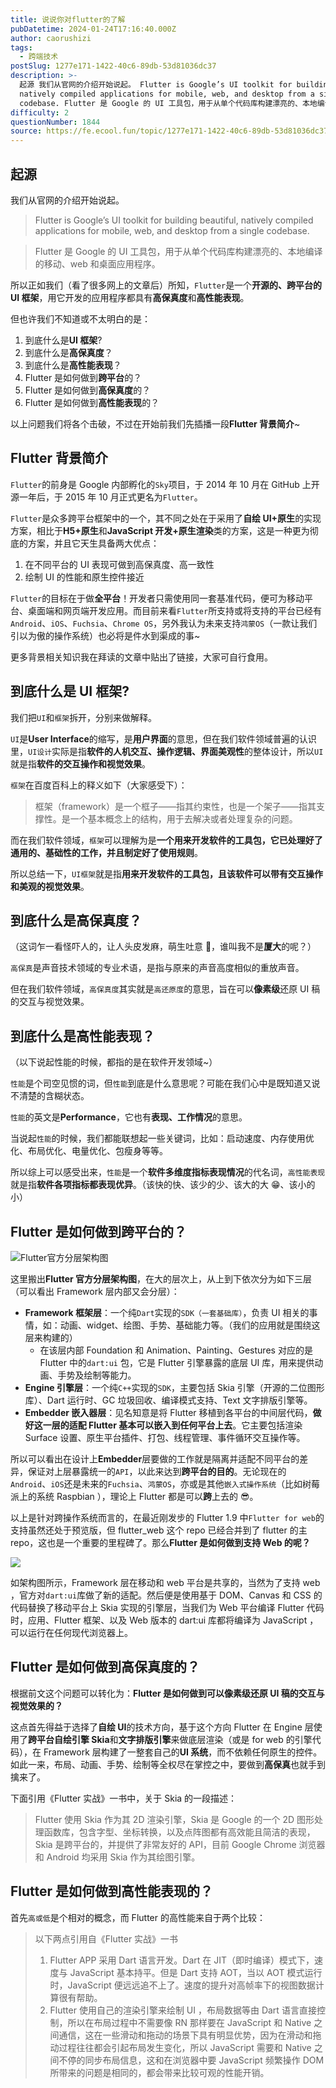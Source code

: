 ```yaml
---
title: 说说你对flutter的了解
pubDatetime: 2024-01-24T17:16:40.000Z
author: caorushizi
tags:
  - 跨端技术
postSlug: 1277e171-1422-40c6-89db-53d81036dc37
description: >-
  起源 我们从官网的介绍开始说起。 Flutter is Google’s UI toolkit for building beautiful,
  natively compiled applications for mobile, web, and desktop from a single
  codebase. Flutter 是 Google 的 UI 工具包，用于从单个代码库构建漂亮的、本地编译
difficulty: 2
questionNumber: 1844
source: https://fe.ecool.fun/topic/1277e171-1422-40c6-89db-53d81036dc37
---
```


## 起源

我们从官网的介绍开始说起。

> Flutter is Google’s UI toolkit for building beautiful, natively compiled applications for mobile, web, and desktop from a single codebase.

> Flutter 是 Google 的 UI 工具包，用于从单个代码库构建漂亮的、本地编译的移动、web 和桌面应用程序。

所以正如我们（看了很多网上的文章后）所知，`Flutter`是一个**开源的、跨平台的 UI 框架**，用它开发的应用程序都具有**高保真度**和**高性能表现**。

但也许我们不知道或不太明白的是：

1. 到底什么是**UI 框架**?
2. 到底什么是**高保真度**？
3. 到底什么是**高性能表现**？
4. Flutter 是如何做到**跨平台**的？
5. Flutter 是如何做到**高保真度**的？
6. Flutter 是如何做到**高性能表现**的？

以上问题我们将各个击破，不过在开始前我们先插播一段**Flutter 背景简介**\~

## Flutter 背景简介

`Flutter`的前身是 Google 内部孵化的`Sky`项目，于 2014 年 10 月在 GitHub 上开源一年后，于 2015 年 10 月正式更名为`Flutter`。

`Flutter`是众多跨平台框架中的一个，其不同之处在于采用了**自绘 UI+原生**的实现方案，相比于**H5+原生**和**JavaScript 开发+原生渲染**类的方案，这是一种更为彻底的方案，并且它天生具备两大优点：

1. 在不同平台的 UI 表现可做到高保真度、高一致性
2. 绘制 UI 的性能和原生控件接近

`Flutter`的目标在于做**全平台**！开发者只需使用同一套基准代码，便可为移动平台、桌面端和网页端开发应用。而目前来看`Flutter`所支持或将支持的平台已经有 `Android`、`iOS`、`Fuchsia`、`Chrome OS`，另外我认为未来支持`鸿蒙OS`（一款让我们引以为傲的操作系统）也必将是件水到渠成的事\~

更多背景相关知识我在拜读的文章中贴出了链接，大家可自行食用。

## 到底什么是 UI 框架?

我们把`UI`和`框架`拆开，分别来做解释。

`UI`是**User Interface**的缩写，是**用户界面**的意思，但在我们软件领域普遍的认识里，`UI设计`实际是指**软件的人机交互、操作逻辑、界面美观性**的整体设计，所以`UI`就是指**软件的交互操作和视觉效果**。

`框架`在百度百科上的释义如下（大家感受下）：

> 框架（framework）是一个框子——指其约束性，也是一个架子——指其支撑性。是一个基本概念上的结构，用于去解决或者处理复杂的问题。

而在我们软件领域，`框架`可以理解为是**一个用来开发软件的工具包，它已处理好了通用的、基础性的工作，并且制定好了使用规则**。

所以总结一下，`UI框架`就是指**用来开发软件的工具包，且该软件可以带有交互操作和美观的视觉效果**。

## 到底什么是高保真度？

（这词乍一看怪吓人的，让人头皮发麻，萌生吐意 🤮，谁叫我不是**厦大**的呢？）

`高保真`是声音技术领域的专业术语，是指与原来的声音高度相似的重放声音。

但在我们软件领域，`高保真度`其实就是`高还原度`的意思，旨在可以**像素级**还原 UI 稿的交互与视觉效果。

## 到底什么是高性能表现？

（以下说起性能的时候，都指的是在软件开发领域\~）

`性能`是个司空见惯的词，但`性能`到底是什么意思呢？可能在我们心中是既知道又说不清楚的含糊状态。

`性能`的英文是**Performance**，它也有**表现、工作情况**的意思。

当说起`性能`的时候，我们都能联想起一些关键词，比如：启动速度、内存使用优化、布局优化、电量优化、包瘦身等等。

所以综上可以感受出来，`性能`是一个**软件多维度指标表现情况**的代名词，`高性能表现`就是指**软件各项指标都表现优异**。（该快的快、该少的少、该大的大 😁、该小的小）

## Flutter 是如何做到跨平台的？

![Flutter官方分层架构图](https://static.ecool.fun//article/45dfef40-11c8-4050-9ce6-44fed129de37.jpeg)

这里搬出**Flutter 官方分层架构图**，在大的层次上，从上到下依次分为如下三层（可以看出 Framework 层内部又会分层）：

- **Framework 框架层**：一个纯`Dart`实现的`SDK（一套基础库）`，负责 UI 相关的事情，如：动画、widget、绘图、手势、基础能力等。（我们的应用就是围绕这层来构建的）
  - 在该层内部 Foundation 和 Animation、Painting、Gestures 对应的是 Flutter 中的`dart:ui` 包，它是 Flutter 引擎暴露的底层 UI 库，用来提供动画、手势及绘制等能力。
- **Engine 引擎层**：一个纯`C++`实现的`SDK`，主要包括 Skia 引擎（开源的二位图形库）、Dart 运行时、GC 垃圾回收、编译模式支持、Text 文字排版引擎等。
- **Embedder 嵌入器层**：见名知意是将 Flutter 移植到各平台的中间层代码，**做好这一层的适配 Flutter 基本可以嵌入到任何平台上去**。它主要包括渲染 Surface 设置、原生平台插件、打包、线程管理、事件循环交互操作等。

所以可以看出在设计上**Embedder**层要做的工作就是隔离并适配不同平台的差异，保证对上层暴露统一的`API`，以此来达到**跨平台的目的**。无论现在的`Android`、`iOS`还是未来的`Fuchsia`、`鸿蒙OS`，亦或是其他`嵌入式操作系统`（比如树莓派上的系统 Raspbian ），理论上 Flutter 都是可以**跨**上去的 😎。

以上是针对跨操作系统而言的，在最近刚发步的 Flutter 1.9 中`Flutter for web`的支持虽然还处于预览版，但 flutter_web 这个 repo 已经合并到了 flutter 的主 repo，这也是一个重要的里程碑了。那么**Flutter 是如何做到支持 Web 的呢？**

![](https://static.ecool.fun//article/7ad173f3-f647-472b-ba42-07e3eaa617ba.jpeg)

如架构图所示，Framework 层在移动和 web 平台是共享的，当然为了支持 web ，官方对`dart:ui`库做了新的适配。然后便是使用基于 DOM、Canvas 和 CSS 的代码替换了移动平台上 Skia 实现的引擎层，当我们为 Web 平台编译 Flutter 代码时，应用、Flutter 框架、以及 Web 版本的 dart:ui 库都将编译为 JavaScript ，可以运行在任何现代浏览器上。

## Flutter 是如何做到高保真度的？

根据前文这个问题可以转化为：**Flutter 是如何做到可以像素级还原 UI 稿的交互与视觉效果的？**

这点首先得益于选择了**自绘 UI**的技术方向，基于这个方向 Flutter 在 Engine 层使用了**跨平台自绘引擎 Skia**和**文字排版引擎**来做底层渲染（或是 for web 的引擎代码），在 Framework 层构建了一整套自己的**UI 系统**，而不依赖任何原生的控件。如此一来，布局、动画、手势、绘制等全权尽在掌控之中，要做到**高保真**也就手到擒来了。

下面引用《Flutter 实战》一书中，关于 Skia 的一段描述：

> Flutter 使用 Skia 作为其 2D 渲染引擎，Skia 是 Google 的一个 2D 图形处理函数库，包含字型、坐标转换，以及点阵图都有高效能且简洁的表现，Skia 是跨平台的，并提供了非常友好的 API，目前 Google Chrome 浏览器和 Android 均采用 Skia 作为其绘图引擎。

## Flutter 是如何做到高性能表现的？

首先`高或低`是个相对的概念，而 Flutter 的高性能来自于两个比较：

> 以下两点引用自《Flutter 实战》一书
>
> 1. Flutter APP 采用 Dart 语言开发。Dart 在 JIT（即时编译）模式下，速度与 JavaScript 基本持平。但是 Dart 支持 AOT，当以 AOT 模式运行时，JavaScript 便远远追不上了。速度的提升对高帧率下的视图数据计算很有帮助。
> 2. Flutter 使用自己的渲染引擎来绘制 UI ，布局数据等由 Dart 语言直接控制，所以在布局过程中不需要像 RN 那样要在 JavaScript 和 Native 之间通信，这在一些滑动和拖动的场景下具有明显优势，因为在滑动和拖动过程往往都会引起布局发生变化，所以 JavaScript 需要和 Native 之间不停的同步布局信息，这和在浏览器中要 JavaScript 频繁操作 DOM 所带来的问题是相同的，都会带来比较可观的性能开销。
